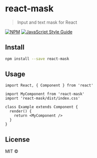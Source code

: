 # react-mask

> Input and text mask for React

[![NPM](https://img.shields.io/npm/v/react-mask.svg)](https://www.npmjs.com/package/react-mask) [![JavaScript Style Guide](https://img.shields.io/badge/code_style-standard-brightgreen.svg)](https://standardjs.com)

## Install

```bash
npm install --save react-mask
```

## Usage

```tsx
import React, { Component } from 'react'

import MyComponent from 'react-mask'
import 'react-mask/dist/index.css'

class Example extends Component {
  render() {
    return <MyComponent />
  }
}
```

## License

MIT © [](https://github.com/)
